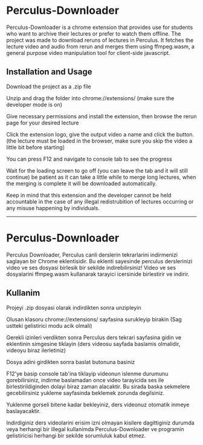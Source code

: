 # Perculus-Downloader

Perculus-Downloader is a chrome extension that provides use for students who want to archive their lectures or prefer to watch them offline. The project was made to download reruns of lectures in Perculus. It fetches the lecture video and audio from rerun and merges them using ffmpeg.wasm, a general purpose video manipulation tool for client-side javascript.

## Installation and Usage

Download the project as a .zip file

Unzip and drag the folder into chrome://extensions/ (make sure the developer mode is on)

Give necessary permissions and install the extension, then browse the rerun page for your desired lecture

Click the extension logo, give the output video a name and click the button. (the lecture must be loaded in the browser, make sure you skip the video a little bit before starting)

You can press F12 and navigate to console tab to see the progress

Wait for the loading screen to go off (you can leave the tab and it will still continue) be patient as it can take a little while to merge long lectures, when the merging is complete it will be downloaded automatically.

Keep in mind that this extension and the developer cannot be held accountable in the case of any illegal redistrubition of lectures occurring or any misuse happening by individuals.

---------------------------------------------------------------------------------------------------------------------------------------------------------------------------------


# Perculus-Downloader

Perculus Downloader, Perculus canli derslerin tekrarlarini indirmenizi saglayan bir Chrome eklentisidir. Bu eklenti sayesinde perculus derslerinizi video ve ses dosyasi birlesik bir sekilde indirebilirsiniz! Video ve ses dosyalarini ffmpeg.wasm kullanarak tarayici icersinide birlestirir ve indirir.

## Kullanim

Projeyi .zip dosyasi olarak indirdikten sonra unzipleyin

Olusan klasoru chrome://extensions/ sayfasina surukleyip birakin (Sag ustteki gelistirici modu acik olmali)

Gerekli izinleri verdikten sonra Perculus ders tekrari sayfasina gidin ve eklentinin simgesine tiklayin (ders videosu sayfada baslamis olmalidir, videoyu biraz ilerletiniz)

Dosya adini girdikten sonra baslat butonuna basiniz

F12'ye basip console tab'ina tiklayip videonun islenme durumunu gorebilirsiniz, indirme baslamadan once video tarayicida ses ile birlestirildiginden dolayi biraz zaman alacaktir. Bu sirada baska sekmelere gecebilirsiniz yukleme sayfasinda beklemek zorunda degilsiniz.

Yuklenme gorseli bitene kadar bekleyiniz, ders videonuz otomatik inmeye baslayacaktir.

Indirdiginiz ders videolarini erisim izni olmayan kisilere dagittiginiz durumda veya herhangi bir illegal kullanimda Perculus-Downloader ve programin gelistiricisi herhangi bir sekilde sorumluluk kabul etmez.
